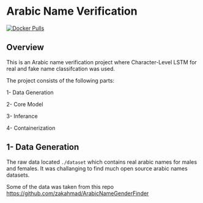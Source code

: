 # Arabic Name Verification

<a href="https://hub.docker.com/r/mohamedgamin/digified"><img src="https://img.shields.io/docker/pulls/ultralytics/yolov5?logo=docker" alt="Docker Pulls"></a>

## Overview
This is an Arabic name verification project where Character-Level LSTM for real and fake name classifcation was used. 

The project consists of the following parts:

1- Data Generation

2- Core Model

3- Inferance

4- Containerization

## 1- Data Generation
The raw data located `./dataset` which contains real arabic names for males and females. It was challanging to find much open source arabic names datasets. 

Some of the data was taken from this repo https://github.com/zakahmad/ArabicNameGenderFinder

